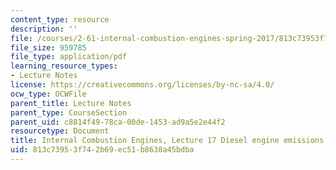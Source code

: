 ```yaml
---
content_type: resource
description: ''
file: /courses/2-61-internal-combustion-engines-spring-2017/813c73953f742b69ec51b8638a45bdba_MIT2_61S17_lec17.pdf
file_size: 959785
file_type: application/pdf
learning_resource_types:
- Lecture Notes
license: https://creativecommons.org/licenses/by-nc-sa/4.0/
ocw_type: OCWFile
parent_title: Lecture Notes
parent_type: CourseSection
parent_uid: c8814f49-78ca-00de-1453-ad9a5e2e44f2
resourcetype: Document
title: Internal Combustion Engines, Lecture 17 Diesel engine emissions and control
uid: 813c7395-3f74-2b69-ec51-b8638a45bdba
---
```

